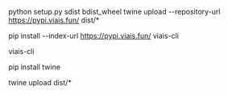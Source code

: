 python setup.py sdist bdist_wheel
twine upload --repository-url https://pypi.viais.fun/ dist/*

pip install --index-url https://pypi.viais.fun/ viais-cli

viais-cli

pip install twine


twine upload dist/*